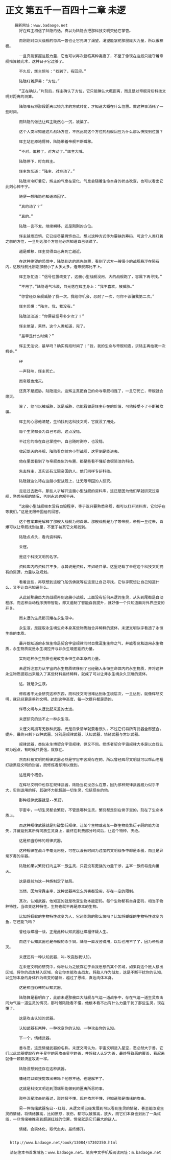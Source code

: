# 正文 第五千一百四十二章 未逻
        最新网址：www.badaoge.net
          好在辉主相信了陆隐的话，真以为陆隐会把那科技文明交给它掌管。
      
          而刚刚对巨大战舰的惊鸿一瞥也让它充满了渴望，渴望能掌舵那股庞大力量，所以很积极。
      
          一旦真能掌握这股力量，它也可以再次登临某种高度了，不至于像现在这般只能守着帝舰推算镜光术，这种日子它过够了。
      
          不久后，辉主惊叫：“找到了，有回应。”
      
          陆隐盯着屏幕：“方位。”
      
          “正在确认。”片刻后，辉主确认了方位，它只能确认大概距离，而且是以帝舰背后科技文明对距离的测算。
      
          陆隐唯有将那段距离以镜光术的方式转化，才知道大概在什么位置。做这种事消耗了一些时间。
      
          而陆隐的做法让辉主陡然心一沉，被骗了。
      
          这个人类早知道这片战场方位，不然此前这个方位的战舰回应为什么那么快找到位置？
      
          辉主站在原地愣神，陆隐带着帝舰不断瞬移。
      
          “不对，偏移了，对方动了。”辉主大喊。
      
          陆隐停下，盯向辉主。
      
          辉主急切道：“陆主，对方动了。”
      
          陆隐冷冷盯着它，辉主的气息在变化，气息会随着生命本身的状态改变，也可以看出它此刻心神不宁。
      
          随便一想陆隐也知道原因了。
      
          “真的动了？”
      
          “真的。”
      
          陆隐一言不发，继续瞬移，还是刚刚的方位。
      
          辉主越发恐惧，它已经尽量掩饰自己，想以这种方式作为要挟的筹码，可这个人类盯着之前的方位，一旦到达那个方位他必然知道自己说谎了。
      
          越是瞬移，辉主觉得自己离死亡越近。
      
          在这种绝望的恐慌中，陆隐到达的原先位置，看到了远方一艘很小的战舰悬浮在陨石内，这艘战舰比刚刚那艘小了太多太多，连帝舰都比不上。
      
          辉主急忙道：“信号位置改变了，这艘小型战舰没用，大的战舰跑了，容属下再寻找。”
      
          “不用了。”陆隐语气冷漠，目光落在辉主身上：“我不喜欢，被威胁。”
      
          “你曾经以帝舰威胁了我一次，我给你机会，忍耐了一次，可你不该骗我第二次。”
      
          辉主恐惧：“陆主，我，我没有。”
      
          陆隐淡淡道：“你屏蔽信号多少次了？”
      
          辉主绝望，果然，这个人类知道，完了。
      
          “最早是什么时候？”
      
          辉主无法说，最早吗？确实有段时间了：“我，我的生命与帝舰相连，求陆主再给我一次机会。”
      
          砰
      
          一声轻响，辉主死亡。
      
          而帝舰也熄灭。
      
          还真不是威胁，陆隐摇头，这辉主真把自己的命与帝舰相连了，一旦它死亡，帝舰就会熄灭。
      
          算了，他可以被威胁，说是威胁，也能看做是辉主存在的价值，可他接受不了不断被欺骗。
      
          辉主的心思他清楚，生怕找到这科技文明，它就没了用处。
      
          每个生灵都会为自己考虑，这点没错。
      
          不过它的命在自己掌控中，自己随时剥夺，也没错。
      
          收起熄灭的帝舰，陆隐看向前方小型战舰，这里倒是能进去。
      
          他在里面看到了与帝舰类似的布置，都是些看不懂却也很简洁的科技。
      
          失去辉主，其实还有无限帝国的人，他们同样专研科技。
      
          陆隐就这么待在这艘小型战舰上，让无限帝国的人研究。
      
          足足过去数年，那些人才解开这艘小型战舰的资料库，这还是因为他们早就研究过帝舰，熟悉帝舰的情况，否则永远也解不开。
      
          “这艘小型战舰根本没有自毁程序，等于说只要熟悉帝舰，都可以打开资料库，它似乎在等我们。”这是无限帝国给的回答。
      
          这个答案算是解释了那艘大战舰为何自爆。那艘战舰是为了等帝舰，帝舰一旦过来，自爆可以让帝舰找到这里，不至于被其它文明找到。
      
          陆隐点点头，看向资料库。
      
          未逻。
      
          是这个科技文明的名字。
      
          资料库内的资料并不多，与其说是资料，不如说目录。这里记载了未逻这个科技文明拥有的资源，力量以及规划。
      
          看着这些，再联想到这艘飞船仿佛就等在这里让自己寻找，它似乎既想让自己知道什么，又不让自己知道什么。
      
          从此前那艘巨大的战舰再到这艘小战舰，上面没有任何未逻的生灵，从头到尾都是自动程序，而这种自动程序携带智能，却又遏制了智能自我提升，就好像一个只知道面对外界应变的开关。
      
          而未逻的生灵都沉睡在永生液中。
      
          永生液，是提取永生境生命本身某些物质融合并稀释的液体，未逻文明似乎看透了永恒生命的本质。
      
          最开始知道的永恒生命是契合宇宙规律同时自我诞生生命之气，并能看见和运用永生物质，永生物质就是永生境拉开与非永生境差距的力量。
      
          实则这种永生物质也是改变永恒生命本身的力量。
      
          未逻将注意力从宇宙的永生物质转移到了已经融入永恒生命体内的永生物质，并将这种永生物质提取出来融入了某些材料最终稀释，就成了可以让非永生境永久沉睡的液体。
      
          这，就是永生液。
      
          修炼者不太会研究这种东西，而科技文明很难达到永生境层次，一旦达到，就像辉尽文明，就已经算是垂钓文明。达到这种高度，每一次提升都是质的。
      
          辉尽文明与未逻比起来差的太远。
      
          未逻研究的远不止一种永生液。
      
          未逻文明拥有无数种武器，光是目录清单就要看很久，不过它们将所有武器全部整合，提升，最终只剩下四种武器，分别是规律武器，认知武器，情绪武器与常识武器。
      
          规律武器，类似永生境契合宇宙规律，但又不同。修炼者契合宇宙规律大多是以自我认知为起点，有时候只要信，就存在。
      
          然而科技文明的规律武器必然是宇宙中客观存在的。所以曾经辉尽文明就可以帮山老祖打破黑启文明的封鉴，而修炼者却难以做到。
      
          这是两个概念。
      
          在辉尽文明中也存在规律武器，陆隐当初没怎么在意，因为那种规律武器威力似乎不大，实则运用的好，其破坏力能超越一切生灵，包括现在的他。
      
          那种规律武器就是--繁衍。
      
          宇宙中，一切生灵都会繁衍，不管是哪种生灵，繁衍都是刻在骨子里的，刻在了生命本质上。
      
          而这种规律武器就是打破繁衍规律，让某个生物或者某一群生物能繁衍子嗣的能力消失，并蔓延到其所有同族生灵身上，最终在耗费部分时间后，让这个物种，灭绝。
      
          这是相当恐怖的规律武器。
      
          这种规律在战斗中毫无用处，可在以漫长时间为过度的文明战争中却是杀器，而且是异常歹毒的杀器。
      
          陆隐如果以繁衍打向主宰一族生灵，只要没有更强的力量干涉，主宰一族终将走向覆灭。
      
          这是提前为这一种族制定了结局。
      
          当然，因为背靠主宰，这种武器再怎么厉害都没用，存在一定的限制。
      
          其次，认知武器，他知道的就是改变生物本能密码。每个生物都有自身密码，相当于物种特性，当改变这种特性，生物也就不再是原本的生物。
      
          比如将蚂蚁的生物特性改变为人，它还能跑的那么快吗？比如将蝴蝶的生物特性改变为鱼，它还能飞吗？
      
          曾经与蝶祖一战，正是此种认知武器让蝶祖怀疑人生。
      
          而这个认知武器也是帝舰的杀手锏，陆隐一直没舍得用，以后也用不了了，因为帝舰熄灭。
      
          未逻还有一种认知武器，叫-改变敌我认知。
      
          在未逻文明的研究中，你所认为之敌存在于自我思想的某个区域，如果将这个敌人移出区域，将你的战友移入区域，会让你本能攻击战友，将敌人作为战友，这是不断干扰你的认知，以生物本身的身体作为改变的基础，越过了思维，直达肉体本身。
      
          这是相当恐怖的认知武器。
      
          陆隐算是看明白了，此前未逻那艘巨大战舰与气运一道战争中，存在气运一道生灵攻击同为气运一道生灵的情况，那时候陆隐看不懂，他根本看不出有什么力量干扰了那些生灵，现在懂了。
      
          这是攻击认知的武器。
      
          认知武器有两种，一种改变你的认知，一种攻击你的认知。
      
          下一个，情绪武器。
      
          善与恶，这是情绪武器的名称。未逻文明认为，宇宙文明进入星空，恶必然大于善，它们以此武器提取存在于星空的恶攻击星空的善，并将敌人认定为善，最终导致恶的覆盖，看起来就像一颗颗流星攻击一样。
      
          陆隐没想到还存在这种武器。
      
          情绪可以直接提取出来吗？他想不通，也理解不了。
      
          这就是科技文明达到顶端所能做到的匪夷所思的事。
      
          那些流星攻击他看过，那时候不懂，现在依然不懂，只知道那是情绪的攻击。
      
          另一件情绪武器名曰--红线，未逻文明已经发展到可以看到生灵的情绪，甚至能改变生灵的情绪，将情绪推高，比如愤怒，哀伤，都可以被推高，放大，而它们本身也划出了一条红线，一旦情绪被推高到超越红线的位置，情绪就是它们最大的敌人。
      
          情绪，会实体化，取代血肉，最终爆开。
      
      
      http://www.badaoge.net/book/13084/47302350.html
      
      请记住本书首发域名：www.badaoge.net。笔尖中文手机版阅读网址：m.badaoge.net